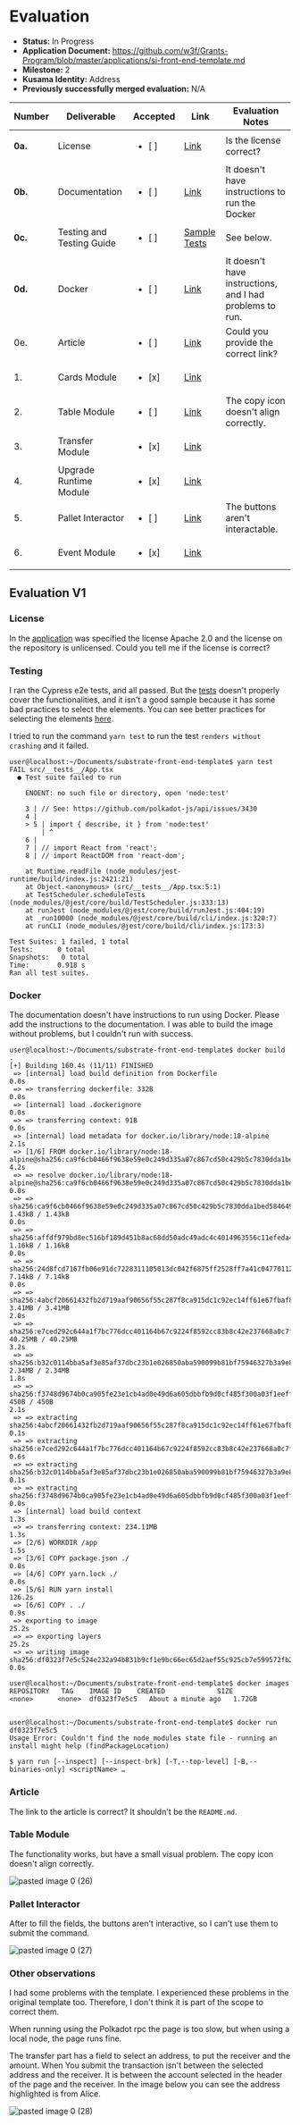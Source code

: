 # Evaluation

- **Status:** In Progress
- **Application Document:** https://github.com/w3f/Grants-Program/blob/master/applications/si-front-end-template.md
- **Milestone:** 2
- **Kusama Identity:** Address
- **Previously successfully merged evaluation:** N/A

| Number | Deliverable | Accepted | Link | Evaluation Notes |
| ------ | ----------- | -------- | ---- |----------------- |
| **0a.** | License | <ul><li>[ ] </li></ul>| [Link](https://github.com/stojanov-igor/substrate-front-end-template/blob/material-design-update/LICENSE) |  Is the license correct? |
| **0b.** | Documentation | <ul><li>[ ] </li></ul>| [Link](https://github.com/stojanov-igor/substrate-front-end-template/blob/material-design-update/README.md) |  It doesn't have instructions to run the Docker |
| **0c.** | Testing and Testing Guide | <ul><li>[ ] </li></ul>| [Sample Tests](https://github.com/stojanov-igor/substrate-front-end-template/blob/material-design-update/cypress/e2e/Integration-Tests/sample-tests.cy.js) | See below. |
| **0d.** | Docker | <ul><li>[ ] </li></ul>| [Link](https://github.com/stojanov-igor/substrate-front-end-template/blob/material-design-update/Dockerfile) | It doesn't have instructions, and I had problems to run. |
| 0e. | Article | <ul><li>[ ] </li></ul>| [Link](https://github.com/stojanov-igor/substrate-front-end-template/blob/material-design-update/README.md) | Could you provide the correct link? |
| 1. | Cards Module | <ul><li>[x] </li></ul>| [Link](https://github.com/stojanov-igor/substrate-front-end-template/blob/material-design-update/src/BlockNumber.tsx) |   |
| 2. | Table Module | <ul><li>[ ] </li></ul>| [Link](https://github.com/stojanov-igor/substrate-front-end-template/blob/material-design-update/src/Balances.tsx) | The copy icon doesn't align correctly. |
| 3. | Transfer Module | <ul><li>[x] </li></ul>| [Link](https://github.com/stojanov-igor/substrate-front-end-template/blob/material-design-update/src/Transfer.tsx) |   |
| 4. | Upgrade Runtime Module | <ul><li>[x] </li></ul>| [Link](https://github.com/stojanov-igor/substrate-front-end-template/blob/material-design-update/src/Upgrade.tsx) |   |
| 5. | Pallet Interactor | <ul><li>[ ] </li></ul>| [Link](https://github.com/stojanov-igor/substrate-front-end-template/blob/material-design-update/src/Interactor.tsx)| The buttons aren't interactable.  |
| 6. | Event Module | <ul><li>[x] </li></ul>| [Link](https://github.com/stojanov-igor/substrate-front-end-template/blob/material-design-update/src/Events.tsx) |  |

## Evaluation V1

### License

In the [application](https://github.com/w3f/Grants-Program/blob/master/applications/si-front-end-template.md#milestone-1---design--initial-code) was specified the license Apache 2.0 and the license on the repository is unlicensed. Could you tell me if the license is correct?

### Testing

I ran the Cypress e2e tests, and all passed. But the [tests](https://github.com/stojanov-igor/substrate-front-end-template/blob/ec2b49aaeb293e1c2cb6f9f1ce4a7a343d7ab0b2/cypress/e2e/Integration-Tests/sample-tests.cy.js) doesn't properly cover the functionalities, and it isn't a good sample because it has some bad practices to select the elements. You can see better practices for selecting the elements [here](https://docs.cypress.io/guides/references/best-practices#Selecting-Elements).

I tried to run the command `yarn test` to run the test `renders without crashing` and it failed.

```
user@localhost:~/Documents/substrate-front-end-template$ yarn test
FAIL src/__tests__/App.tsx
  ● Test suite failed to run

	ENOENT: no such file or directory, open 'node:test'

  	3 | // See: https://github.com/polkadot-js/api/issues/3430
  	4 |
	> 5 | import { describe, it } from 'node:test'
    	| ^
  	6 |
  	7 | // import React from 'react';
  	8 | // import ReactDOM from 'react-dom';

  	at Runtime.readFile (node_modules/jest-runtime/build/index.js:2421:21)
  	at Object.<anonymous> (src/__tests__/App.tsx:5:1)
  	at TestScheduler.scheduleTests (node_modules/@jest/core/build/TestScheduler.js:333:13)
  	at runJest (node_modules/@jest/core/build/runJest.js:404:19)
  	at _run10000 (node_modules/@jest/core/build/cli/index.js:320:7)
  	at runCLI (node_modules/@jest/core/build/cli/index.js:173:3)

Test Suites: 1 failed, 1 total
Tests:   	0 total
Snapshots:   0 total
Time:    	0.918 s
Ran all test suites.
```

### Docker

The documentation doesn't have instructions to run using Docker. Please add the instructions to the documentation. I was able to build the image without problems, but I couldn't run with success.


```
user@localhost:~/Documents/substrate-front-end-template$ docker build .
[+] Building 160.4s (11/11) FINISHED                                                                                                                                      	 
 => [internal] load build definition from Dockerfile                                                                                                                  	0.0s
 => => transferring dockerfile: 332B                                                                                                                                  	0.0s
 => [internal] load .dockerignore                                                                                                                                     	0.0s
 => => transferring context: 91B                                                                                                                                      	0.0s
 => [internal] load metadata for docker.io/library/node:18-alpine                                                                                                     	2.1s
 => [1/6] FROM docker.io/library/node:18-alpine@sha256:ca9f6cb0466f9638e59e0c249d335a07c867cd50c429b5c7830dda1bed584649                                               	4.2s
 => => resolve docker.io/library/node:18-alpine@sha256:ca9f6cb0466f9638e59e0c249d335a07c867cd50c429b5c7830dda1bed584649                                               	0.0s
 => => sha256:ca9f6cb0466f9638e59e0c249d335a07c867cd50c429b5c7830dda1bed584649 1.43kB / 1.43kB                                                                        	0.0s
 => => sha256:affdf979bd8ec516bf189d451b8ac68dd50adc49adc4c4014963556c11efeda4 1.16kB / 1.16kB                                                                        	0.0s
 => => sha256:24d8fcd7167fb06e91dc7228311105013dc042f6875ff2528ff7a41c04770112 7.14kB / 7.14kB                                                                        	0.0s
 => => sha256:4abcf20661432fb2d719aaf90656f55c287f8ca915dc1c92ec14ff61e67fbaf8 3.41MB / 3.41MB                                                                        	2.0s
 => => sha256:e7ced292c644a1f7bc776dcc401164b67c9224f8592cc83b8c42e237668a0c7f 40.25MB / 40.25MB                                                                      	3.2s
 => => sha256:b32c0114bba5af3e85af37dbc23b1e026850aba590099b81bf75946327b3a9e8 2.34MB / 2.34MB                                                                        	1.8s
 => => sha256:f3748d9674b0ca905fe23e1cb4ad0e49d6a605dbbfb9d0cf485f300a03f1eeff 450B / 450B                                                                            	2.1s
 => => extracting sha256:4abcf20661432fb2d719aaf90656f55c287f8ca915dc1c92ec14ff61e67fbaf8                                                                             	0.1s
 => => extracting sha256:e7ced292c644a1f7bc776dcc401164b67c9224f8592cc83b8c42e237668a0c7f                                                                             	0.6s
 => => extracting sha256:b32c0114bba5af3e85af37dbc23b1e026850aba590099b81bf75946327b3a9e8                                                                             	0.1s
 => => extracting sha256:f3748d9674b0ca905fe23e1cb4ad0e49d6a605dbbfb9d0cf485f300a03f1eeff                                                                             	0.0s
 => [internal] load build context                                                                                                                                     	1.3s
 => => transferring context: 234.11MB                                                                                                                                 	1.3s
 => [2/6] WORKDIR /app                                                                                                                                                	1.5s
 => [3/6] COPY package.json ./                                                                                                                                        	0.0s
 => [4/6] COPY yarn.lock ./                                                                                                                                           	0.0s
 => [5/6] RUN yarn install                                                                                                                                          	126.2s
 => [6/6] COPY . ./                                                                                                                                                   	0.9s
 => exporting to image                                                                                                                                               	25.2s
 => => exporting layers                                                                                                                                              	25.2s
 => => writing image sha256:df0323f7e5c524e232a94b831b9cf1e9bc66ec65d2aef55c925cb7e599572fb2                                                                          	0.0s

user@localhost:~/Documents/substrate-front-end-template$ docker images
REPOSITORY   TAG   	IMAGE ID   	CREATED          	SIZE                                                                                                           	 
<none>   	<none>	df0323f7e5c5   About a minute ago   1.72GB


user@localhost:~/Documents/substrate-front-end-template$ docker run df0323f7e5c5
Usage Error: Couldn't find the node_modules state file - running an install might help (findPackageLocation)

$ yarn run [--inspect] [--inspect-brk] [-T,--top-level] [-B,--binaries-only] <scriptName> …
```

### Article

The link to the article is correct? It shouldn't be the `README.md`.

### Table Module

The functionality works, but have a small visual problem. The copy icon doesn't align correctly.

![pasted image 0 (26)](https://github.com/dsm-w3f/Grant-Milestone-Delivery/assets/112647953/dd035ce3-c90d-4b9b-a0c8-15d0cc55471f)

### Pallet Interactor

After to fill the fields, the buttons aren't interactive, so I can't use them to submit the command.


![pasted image 0 (27)](https://github.com/dsm-w3f/Grant-Milestone-Delivery/assets/112647953/69c39ff8-bbb6-47ec-8ec7-3a30589a73e2)


### Other observations

I had some problems with the template. I experienced these problems in the original template too. Therefore, I don't think it is part of the scope to correct them.

When running using the Polkadot rpc the page is too slow, but when using a local node, the page runs fine.

The transfer part has a field to select an address, to put the receiver and the amount. When You submit the transaction isn't between the selected address and the receiver. It is between the account selected in the header of the page and the receiver. In the image below you can see the address highlighted is from Alice.

![pasted image 0 (28)](https://github.com/dsm-w3f/Grant-Milestone-Delivery/assets/112647953/d5cd0422-f1c5-49a3-bfd8-798ed28ca21b)
